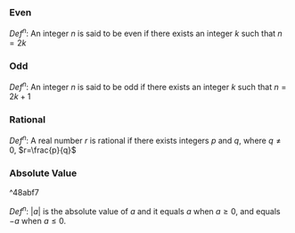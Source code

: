 ### Even
$Def^n$: An integer $n$ is said to be even if there exists an integer $k$ such that $n=2k$
### Odd
$Def^n$: An integer $n$ is said to be odd if there exists an integer $k$ such that $n=2k+1$
### Rational
$Def^n$: A real number $r$ is rational if there exists integers $p$ and $q$, where $q\neq0$, $r=\frac{p}{q}$
### Absolute Value

^48abf7

$Def^n$: $|a|$ is the absolute value of $a$ and it equals $a$ when $a≥0$, and equals $-a$ when $a≤0$.
